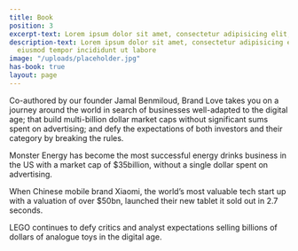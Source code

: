 ```yaml
---
title: Book
position: 3
excerpt-text: Lorem ipsum dolor sit amet, consectetur adipisicing elit, sed do eiusmod tempor incididunt ut labore et dolore magna aliqua.
description-text: Lorem ipsum dolor sit amet, consectetur adipisicing elit, sed do
  eiusmod tempor incididunt ut labore
image: "/uploads/placeholder.jpg"
has-book: true
layout: page
---
```


Co-authored by our founder Jamal Benmiloud, Brand Love takes you on a journey around the world in search of businesses well-adapted to the digital age; that build multi-billion dollar market caps without significant sums spent on advertising; and defy the expectations of both investors and their category by breaking the rules.

Monster Energy has become the most successful energy drinks business in the US with a market cap of $35billion, without a single dollar spent on advertising.

When Chinese mobile brand Xiaomi, the world’s most valuable tech start up with a valuation of over $50bn, launched their new tablet it sold out in 2.7 seconds.

LEGO continues to defy critics and analyst expectations selling billions of dollars of analogue toys in the digital age.